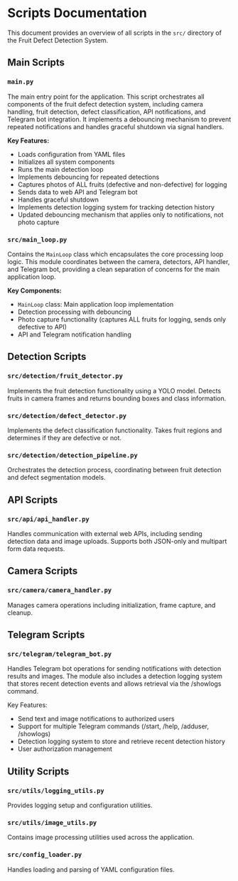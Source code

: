 # Scripts Documentation

This document provides an overview of all scripts in the `src/` directory of the Fruit Defect Detection System.

## Main Scripts

### `main.py`
The main entry point for the application. This script orchestrates all components of the fruit defect detection system, including camera handling, fruit detection, defect classification, API notifications, and Telegram bot integration. It implements a debouncing mechanism to prevent repeated notifications and handles graceful shutdown via signal handlers.

**Key Features:**
- Loads configuration from YAML files
- Initializes all system components
- Runs the main detection loop
- Implements debouncing for repeated detections
- Captures photos of ALL fruits (defective and non-defective) for logging
- Sends data to web API and Telegram bot
- Handles graceful shutdown
- Implements detection logging system for tracking detection history
- Updated debouncing mechanism that applies only to notifications, not photo capture

### `src/main_loop.py`
Contains the `MainLoop` class which encapsulates the core processing loop logic. This module coordinates between the camera, detectors, API handler, and Telegram bot, providing a clean separation of concerns for the main application loop.

**Key Components:**
- `MainLoop` class: Main application loop implementation
- Detection processing with debouncing
- Photo capture functionality (captures ALL fruits for logging, sends only defective to API)
- API and Telegram notification handling

## Detection Scripts

### `src/detection/fruit_detector.py`
Implements the fruit detection functionality using a YOLO model. Detects fruits in camera frames and returns bounding boxes and class information.

### `src/detection/defect_detector.py`
Implements the defect classification functionality. Takes fruit regions and determines if they are defective or not.

### `src/detection/detection_pipeline.py`
Orchestrates the detection process, coordinating between fruit detection and defect segmentation models.

## API Scripts

### `src/api/api_handler.py`
Handles communication with external web APIs, including sending detection data and image uploads. Supports both JSON-only and multipart form data requests.

## Camera Scripts

### `src/camera/camera_handler.py`
Manages camera operations including initialization, frame capture, and cleanup.

## Telegram Scripts

### `src/telegram/telegram_bot.py`
Handles Telegram bot operations for sending notifications with detection results and images. The module also includes a detection logging system that stores recent detection events and allows retrieval via the /showlogs command.

Key Features:
- Send text and image notifications to authorized users
- Support for multiple Telegram commands (/start, /help, /adduser, /showlogs)
- Detection logging system to store and retrieve recent detection history
- User authorization management

## Utility Scripts

### `src/utils/logging_utils.py`
Provides logging setup and configuration utilities.

### `src/utils/image_utils.py`
Contains image processing utilities used across the application.

### `src/config_loader.py`
Handles loading and parsing of YAML configuration files.